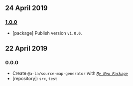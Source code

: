 ## 24 April 2019

### [1.0.0](https://github.com/a-la/source-map-generator/compare/v0.0.0-pre...v1.0.0)

- [package] Publish version `v1.0.0`.

## 22 April 2019

### 0.0.0

- Create `@a-la/source-map-generator` with _[`My New Package`](https://mnpjs.org)_
- [repository]: `src`, `test`
